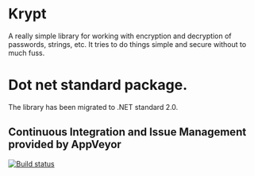 # Krypt
A really simple library for working with encryption and decryption of passwords, strings, etc.
It tries to do things simple and secure without to much fuss.

# Dot net standard package.
The library has been migrated to .NET standard 2.0.

## Continuous Integration and Issue Management provided by AppVeyor
[![Build status](https://ci.appveyor.com/api/projects/status/y5arohm2xcy8dmw3/branch/master?svg=true)](https://ci.appveyor.com/project/LogikBlitz/krypt/branch/master)

